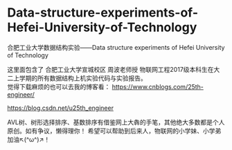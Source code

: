 # Data-structure-experiments-of-Hefei-University-of-Technology
合肥工业大学数据结构实验——Data structure experiments of Hefei University of Technology

  这里面包含了 合肥工业大学宣城校区 周波老师授 物联网工程2017级本科生在大二上学期的所有数据结构上机实验代码与实验报告。                    
  觉得下载麻烦的也可以去我的博客看：
  https://www.cnblogs.com/25th-engineer/
  
  https://blog.csdn.net/u25th_engineer
  
  AVL树、树形选择排序、基数排序有借鉴网上大犇的手笔，其他绝大多数都是个人原创。如有争议，懒得理你！
  希望可以帮助到后来人，物联网的小学妹、小学弟加油↖(^ω^)↗！
